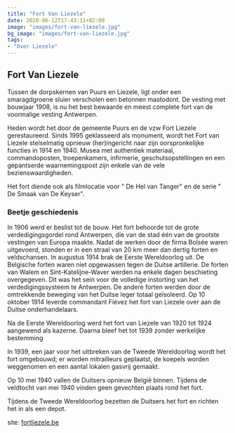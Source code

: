 ```yaml
---
title: "Fort Van Liezele"
date: 2020-06-12T17:43:11+02:00
image: "images/fort-van-liezele.jpg"
bg_image: "images/fort-van-liezele.jpg"
tags:
- "Over Liezele"
---
```

## Fort Van Liezele

Tussen de dorpskernen van Puurs en Liezele, ligt onder een smaragdgroene sluier verscholen een betonnen mastodont.
De vesting met bouwjaar 1908, is nu het best bewaarde en meest complete fort van de voormalige vesting Antwerpen.

Heden wordt het door de gemeente Puurs en de vzw Fort Liezele gerestaureerd.
Sinds 1995 geklasseerd als monument, wordt het Fort van Liezele stelselmatig opnieuw (her)ingericht naar zijn oorspronkelijke functies in 1914 en 1940.
Musea met authentiek materiaal, commandoposten, troepenkamers, infirmerie, geschutsopstellingen en een gepantserde waarnemingspost zijn enkele van de vele bezienswaardigheden.

Het fort diende ook als filmlocatie voor " De Hel van Tanger" en de serie " De Smaak van De Keyser".

### Beetje geschiedenis

In 1906 werd er beslist tot de bouw. Het fort behoorde tot de grote verdedigingsgordel rond Antwerpen, die van de stad één van de grootste vestingen van Europa maakte.
Nadat de werken door de firma Bolsée waren uitgevoerd, stonden er in een straal van 20 km meer dan dertig forten en veldschansen.
In augustus 1914 brak de Eerste Wereldoorlog uit.
De Belgische forten waren niet opgewassen tegen de Duitse artillerie. De forten van Walem en Sint-Katelijne-Waver werden na enkele dagen beschieting overgegeven.
Dit was het sein voor de volledige instorting van het verdedigingssysteem te Antwerpen.
De andere forten werden door de omtrekkende beweging van het Duitse leger totaal geïsoleerd.
Op 10 oktober 1914 leverde commandant Fiévez het fort van Liezele over aan de Duitse onderhandelaars.

Na de Eerste Wereldoorlog werd het fort van Liezele van 1920 tot 1924 aangewend als kazerne. Daarna bleef het tot 1939 zonder werkelijke bestemming

In 1939, een jaar voor het uitbreken van de Tweede Wereldoorlog wordt het fort omgebouwd; er worden mitrailleurs geplaatst, de koepels worden weggenomen en een aantal lokalen gasvrij gemaakt.

Op 10 mei 1940 vallen de Duitsers opnieuw België binnen. Tijdens de veldtocht van mei 1940 vinden geen gevechten plaats rond het fort.

Tijdens de Tweede Wereldoorlog bezetten de Duitsers het fort en richten het in als een depot.

site: [fortliezele.be](http://www.fortliezele.be)
